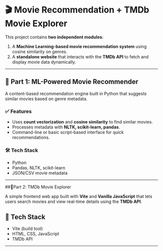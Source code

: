 # 🎬 Movie Recommendation + TMDb Movie Explorer

This project contains **two independent modules**:

1. A **Machine Learning-based movie recommendation system** using cosine similarity on genres.
2. A **standalone website** that interacts with the **TMDb API** to fetch and display movie data dynamically.

---

## 🔹 Part 1: ML-Powered Movie Recommender

A content-based recommendation engine built in Python that suggests similar movies based on genre metadata.

### ✅ Features
- Uses **count vectorization** and **cosine similarity** to find similar movies.
- Processes metadata with **NLTK, scikit-learn, pandas**.
- Command-line or basic script-based interface for quick recommendations.

### 🛠 Tech Stack
- Python
- Pandas, NLTK, scikit-learn
- JSON/CSV movie metadata

---

##🔹Part 2: TMDb Movie Explorer

A simple frontend web app built with **Vite** and **Vanilla JavaScript** that lets users search movies and view real-time details using the **TMDb API**.


## 🔧 Tech Stack

- Vite (build tool)
- HTML, CSS, JavaScript
- TMDb API

---

